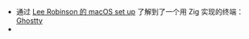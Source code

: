 - 通过  [Lee Robinson 的 macOS set up](https://x.com/leeerob/status/1844561956780286057) 了解到了一个用 Zig 实现的终端：[Ghostty](https://mitchellh.com/writing/ghostty-and-useful-zig-patterns)
-